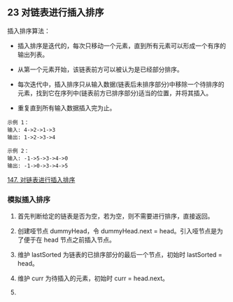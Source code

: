 ## 23 对链表进行插入排序


插入排序算法：

* 插入排序是迭代的，每次只移动一个元素，直到所有元素可以形成一个有序的输出列表。

* 从第一个元素开始，该链表前方可以被认为是已经部分排序。

* 每次迭代中，插入排序只从输入数据(链表后未排序部分)中移除一个待排序的元素，找到它在序列中(链表前方已排序部分)适当的位置，并将其插入。

* 重复直到所有输入数据插入完为止。

```
示例 1：
输入: 4->2->1->3
输出: 1->2->3->4

示例 2：
输入: -1->5->3->4->0
输出: -1->0->3->4->5
```

[147. 对链表进行插入排序](https://leetcode-cn.com/problems/insertion-sort-list/)


### 模拟插入排序

1. 首先判断给定的链表是否为空，若为空，则不需要进行排序，直接返回。

2. 创建哑节点 dummyHead，令 dummyHead.next = head。引入哑节点是为了便于在 head 节点之前插入节点。

3. 维护 lastSorted 为链表的已排序部分的最后一个节点，初始时 lastSorted = head。

4. 维护 curr 为待插入的元素，初始时 curr = head.next。

5. 








